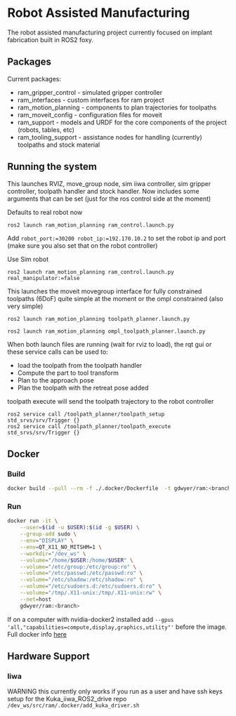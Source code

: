 # Robot Assisted Manufacturing

The robot assisted manufacturing project currently focused on implant fabrication built in ROS2 foxy.

## Packages
Current packages:  
* ram_gripper_control - simulated gripper controller
* ram_interfaces - custom interfaces for ram project
* ram_motion_planning - components to plan trajectories for toolpaths
* ram_moveit_config - configuration files for moveit
* ram_support - models and URDF for the core components of the project (robots, tables, etc)
* ram_tooling_support - assistance nodes for handling (currently) toolpaths and stock material

## Running the system
This launches RVIZ, move_group node, sim iiwa controller, sim gripper controller, toolpath handler and stock handler.
Now includes some arguments that can be set (just for the ros control side at the moment)

Defaults to real robot now
```
ros2 launch ram_motion_planning ram_control.launch.py 
```
Add `robot_port:=30200 robot_ip:=192.170.10.2` to set the robot ip and port (make sure you also set that on the robot 
controller)

Use Sim robot
```
ros2 launch ram_motion_planning ram_control.launch.py real_manipulator:=false 
```

This launches the moveit movegroup interface for fully constrained toolpaths (6DoF) quite simple at the moment or the 
ompl constrained (also very simple)
```
ros2 launch ram_motion_planning toolpath_planner.launch.py  

ros2 launch ram_motion_planning ompl_toolpath_planner.launch.py
```

When both launch files are running (wait for rviz to load), the rqt gui or these service calls can be used to:
  * load the toolpath from the toolpath handler
  * Compute the part to tool transform
  * Plan to the approach pose
  * Plan the toolpath with the retreat pose added

toolpath execute will send the toolpath trajectory to the robot controller
```
ros2 service call /toolpath_planner/toolpath_setup std_srvs/srv/Trigger {}  
ros2 service call /toolpath_planner/toolpath_execute std_srvs/srv/Trigger {}  
```

## Docker
### Build
```bash
docker build --pull --rm -f ./.docker/Dockerfile  -t gdwyer/ram:<branch>-<platform> .
```
### Run
```bash
docker run -it \
    --user=$(id -u $USER):$(id -g $USER) \
    --group-add sudo \
    --env="DISPLAY" \
    --env=QT_X11_NO_MITSHM=1 \
    --workdir="/dev_ws" \
    --volume="/home/$USER:/home/$USER" \
    --volume="/etc/group:/etc/group:ro" \
    --volume="/etc/passwd:/etc/passwd:ro" \
    --volume="/etc/shadow:/etc/shadow:ro" \
    --volume="/etc/sudoers.d:/etc/sudoers.d:ro" \
    --volume="/tmp/.X11-unix:/tmp/.X11-unix:rw" \
    --net=host
    gdwyer/ram:<branch>
```
If on a computer with nvidia-docker2 installed add `--gpus 'all,"capabilities=compute,display,graphics,utility"'` before the image.
Full docker info [here](https://github.com/grdwyer/Robot-Assisted-Manufacturing/wiki/Docker)

## Hardware Support
### Iiwa
WARNING this currently only works if you run as a user and have ssh keys setup for the Kuka_iiwa_ROS2_drive repo
`/dev_ws/src/ram/.docker/add_kuka_driver.sh` 
